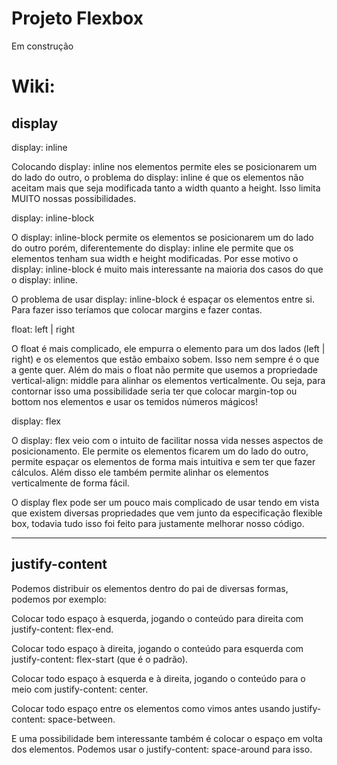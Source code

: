 # Projeto Flexbox

Em construção


# Wiki:

## display

display: inline

Colocando display: inline nos elementos permite eles se posicionarem um do lado do outro, o problema do display: inline é que os elementos não aceitam mais que seja modificada tanto a width quanto a height. Isso limita MUITO nossas possibilidades.

display: inline-block

O display: inline-block permite os elementos se posicionarem um do lado do outro porém, diferentemente do display: inline ele permite que os elementos tenham sua width e height modificadas. Por esse motivo o display: inline-block é muito mais interessante na maioria dos casos do que o display: inline.

O problema de usar display: inline-block é espaçar os elementos entre si. Para fazer isso teríamos que colocar margins e fazer contas.

float: left | right

O float é mais complicado, ele empurra o elemento para um dos lados (left | right) e os elementos que estão embaixo sobem. Isso nem sempre é o que a gente quer. Além do mais o float não permite que usemos a propriedade vertical-align: middle para alinhar os elementos verticalmente. Ou seja, para contornar isso uma possibilidade seria ter que colocar margin-top ou bottom nos elementos e usar os temidos números mágicos!

display: flex

O display: flex veio com o intuito de facilitar nossa vida nesses aspectos de posicionamento. Ele permite os elementos ficarem um do lado do outro, permite espaçar os elementos de forma mais intuitiva e sem ter que fazer cálculos. Além disso ele também permite alinhar os elementos verticalmente de forma fácil.

O display flex pode ser um pouco mais complicado de usar tendo em vista que existem diversas propriedades que vem junto da especificação flexible box, todavia tudo isso foi feito para justamente melhorar nosso código.

---

## justify-content

Podemos distribuir os elementos dentro do pai de diversas formas, podemos por exemplo:

Colocar todo espaço à esquerda, jogando o conteúdo para direita com 
justify-content: flex-end.

Colocar todo espaço à direita, jogando o conteúdo para esquerda com 
justify-content: flex-start (que é o padrão).

Colocar todo espaço à esquerda e à direita, jogando o conteúdo para o meio com 
justify-content: center.

Colocar todo espaço entre os elementos como vimos antes usando 
justify-content: space-between.

E uma possibilidade bem interessante também é colocar o espaço em volta dos elementos. Podemos usar o 
justify-content: space-around para isso.